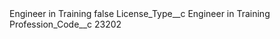 <?xml version="1.0" encoding="UTF-8"?>
<CustomMetadata xmlns="http://soap.sforce.com/2006/04/metadata" xmlns:xsi="http://www.w3.org/2001/XMLSchema-instance" xmlns:xsd="http://www.w3.org/2001/XMLSchema">
    <label>Engineer in Training</label>
    <protected>false</protected>
    <values>
        <field>License_Type__c</field>
        <value xsi:type="xsd:string">Engineer in Training</value>
    </values>
    <values>
        <field>Profession_Code__c</field>
        <value xsi:type="xsd:string">23202</value>
    </values>
</CustomMetadata>
